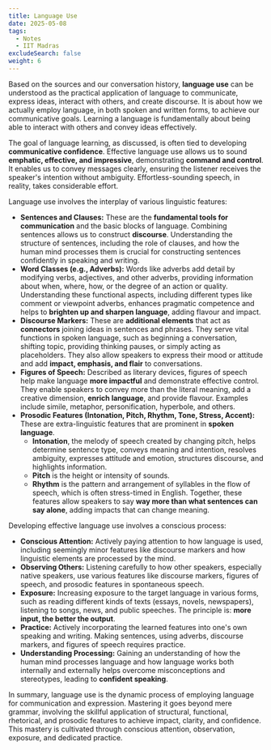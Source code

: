 ```yaml
---
title: Language Use
date: 2025-05-08
tags:
  - Notes 
  - IIT Madras
excludeSearch: false
weight: 6
---
```


Based on the sources and our conversation history, **language use** can be understood as the practical application of language to communicate, express ideas, interact with others, and create discourse. It is about how we actually employ language, in both spoken and written forms, to achieve our communicative goals. Learning a language is fundamentally about being able to interact with others and convey ideas effectively.

The goal of language learning, as discussed, is often tied to developing **communicative confidence**. Effective language use allows us to sound **emphatic, effective, and impressive**, demonstrating **command and control**. It enables us to convey messages clearly, ensuring the listener receives the speaker's intention without ambiguity. Effortless-sounding speech, in reality, takes considerable effort.

Language use involves the interplay of various linguistic features:

*   **Sentences and Clauses:** These are the **fundamental tools for communication** and the basic blocks of language. Combining sentences allows us to construct **discourse**. Understanding the structure of sentences, including the role of clauses, and how the human mind processes them is crucial for constructing sentences confidently in speaking and writing.
*   **Word Classes (e.g., Adverbs):** Words like adverbs add detail by modifying verbs, adjectives, and other adverbs, providing information about when, where, how, or the degree of an action or quality. Understanding these functional aspects, including different types like comment or viewpoint adverbs, enhances pragmatic competence and helps to **brighten up and sharpen language**, adding flavour and impact.
*   **Discourse Markers:** These are **additional elements** that act as **connectors** joining ideas in sentences and phrases. They serve vital functions in spoken language, such as beginning a conversation, shifting topic, providing thinking pauses, or simply acting as placeholders. They also allow speakers to express their mood or attitude and add **impact, emphasis, and flair** to conversations.
*   **Figures of Speech:** Described as literary devices, figures of speech help make language **more impactful** and demonstrate effective control. They enable speakers to convey more than the literal meaning, add a creative dimension, **enrich language**, and provide flavour. Examples include simile, metaphor, personification, hyperbole, and others.
*   **Prosodic Features (Intonation, Pitch, Rhythm, Tone, Stress, Accent):** These are extra-linguistic features that are prominent in **spoken language**.
    *   **Intonation**, the melody of speech created by changing pitch, helps determine sentence type, conveys meaning and intention, resolves ambiguity, expresses attitude and emotion, structures discourse, and highlights information.
    *   **Pitch** is the height or intensity of sounds.
    *   **Rhythm** is the pattern and arrangement of syllables in the flow of speech, which is often stress-timed in English.
    Together, these features allow speakers to say **way more than what sentences can say alone**, adding impacts that can change meaning.

Developing effective language use involves a conscious process:
*   **Conscious Attention:** Actively paying attention to how language is used, including seemingly minor features like discourse markers and how linguistic elements are processed by the mind.
*   **Observing Others:** Listening carefully to how other speakers, especially native speakers, use various features like discourse markers, figures of speech, and prosodic features in spontaneous speech.
*   **Exposure:** Increasing exposure to the target language in various forms, such as reading different kinds of texts (essays, novels, newspapers), listening to songs, news, and public speeches. The principle is: **more input, the better the output**.
*   **Practice:** Actively incorporating the learned features into one's own speaking and writing. Making sentences, using adverbs, discourse markers, and figures of speech requires practice.
*   **Understanding Processing:** Gaining an understanding of how the human mind processes language and how language works both internally and externally helps overcome misconceptions and stereotypes, leading to **confident speaking**.

In summary, language use is the dynamic process of employing language for communication and expression. Mastering it goes beyond mere grammar, involving the skillful application of structural, functional, rhetorical, and prosodic features to achieve impact, clarity, and confidence. This mastery is cultivated through conscious attention, observation, exposure, and dedicated practice.